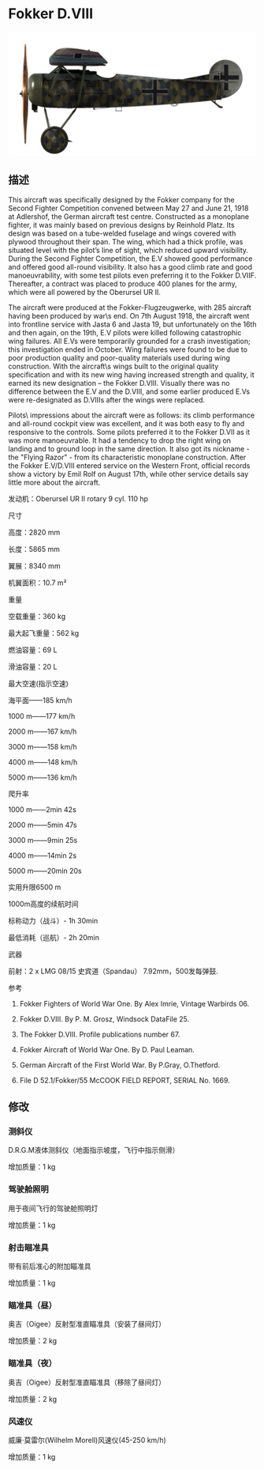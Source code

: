 # Fokker D.VIII
  

  
![fokkerd8](../images/fokkerd8.png)
  

  
## 描述
  

  
This aircraft was specifically designed by the Fokker company for the Second Fighter Competition convened between May 27 and June 21, 1918 at Adlershof, the German aircraft test centre. Constructed as a monoplane fighter, it was mainly based on previous designs by Reinhold Platz. Its design was based on a tube-welded fuselage and wings covered with plywood throughout their span. The wing, which had a thick profile, was situated level with the pilot’s line of sight, which reduced upward visibility. During the Second Fighter Competition, the E.V showed good performance and offered good all-round visibility. It also has a good climb rate and good manoeuvrability, with some test pilots even preferring it to the Fokker D.VIIF. Thereafter, a contract was placed to produce 400 planes for the army, which were all powered by the Oberursel UR II.
  

  
The aircraft were produced at the Fokker-Flugzeugwerke, with 285 aircraft having been produced by war\s end. On 7th August 1918, the aircraft went into frontline service with Jasta 6 and Jasta 19, but unfortunately on the 16th and then again, on the 19th, E.V pilots were killed following catastrophic wing failures. All E.Vs were temporarily grounded for a crash investigation; this investigation ended in October. Wing failures were found to be due to poor production quality and poor-quality materials used during wing construction. With the aircraft\s wings built to the original quality specification and with its new wing having increased strength and quality, it earned its new designation – the Fokker D.VIII. Visually there was no difference between the E.V and the D.VIII, and some earlier produced E.Vs were re-designated as D.VIIIs after the wings were replaced.
  

  
Pilots\ impressions about the aircraft were as follows: its climb performance and all-round cockpit view was excellent, and it was both easy to fly and responsive to the controls. Some pilots preferred it to the Fokker D.VII as it was more manoeuvrable. It had a tendency to drop the right wing on landing and to ground loop in the same direction. It also got its nickname - the "Flying Razor" - from its characteristic monoplane construction. After the Fokker E.V/D.VIII entered service on the Western Front, official records show a victory by Emil Rolf on August 17th, while other service details say little more about the aircraft.
  

  

  
发动机：Oberursel UR II  rotary 9 cyl. 110 hp
  

  
尺寸
  
高度：2820 mm
  
长度：5865 mm
  
翼展：8340 mm
  
机翼面积：10.7 m²
  

  
重量
  
空载重量：360 kg
  
最大起飞重量：562 kg
  
燃油容量：69 L
  
滑油容量：20 L
  

  
最大空速(指示空速)
  
海平面——185 km/h
  
1000 m——177 km/h
  
2000 m——167 km/h
  
3000 m——158 km/h
  
4000 m——148 km/h
  
5000 m——136 km/h
  

  
爬升率
  
1000 m——2min 42s
  
2000 m——5min 47s
  
3000 m——9min 25s
  
4000 m——14min 2s
  
5000 m——20min 20s
  

  
实用升限6500 m
  

  
1000m高度的续航时间
  
标称动力（战斗）- 1h 30min
  
最低消耗（巡航）- 2h 20min
  

  
武器
  
前射：2 х LMG 08/15 史宾道（Spandau） 7.92mm，500发每弹鼓.
  

  
参考
  
1) Fokker Fighters of World War One. By Alex Imrie, Vintage Warbirds 06.
  
2) Fokker D.VIII. By P. M. Grosz, Windsock DataFile 25.
  
3) The Fokker D.VIII. Profile publications number  67.
  
4) Fokker Aircraft of World War One. By D. Paul Leaman.
  
5) German Aircraft of the First World War. By P.Gray, O.Thetford.
  
6) File D 52.1/Fokker/55 McCOOK FIELD REPORT, SERIAL No. 1669.
  

  
## 修改
  

  
  
### 测斜仪
  

  
D.R.G.M液体测斜仪（地面指示坡度，飞行中指示侧滑）
  
增加质量：1 kg
  

  
  
### 驾驶舱照明
  

  
用于夜间飞行的驾驶舱照明灯
  
增加质量：1 kg
  

  
  
### 射击瞄准具
  

  
带有前后准心的附加瞄准具
  
增加质量：1 kg
  

  
  
### 瞄准具（昼）
  

  
奥吉（Oigee）反射型准直瞄准具（安装了昼间灯）
  
增加质量：2 kg
  

  
  
### 瞄准具（夜）
  

  
奥吉（Oigee）反射型准直瞄准具（移除了昼间灯）
  
增加质量：2 kg
  

  
  
### 风速仪
  

  
威廉·莫雷尔(Wilhelm Morell)风速仪(45-250 km/h)
  
增加质量：1 kg
  
